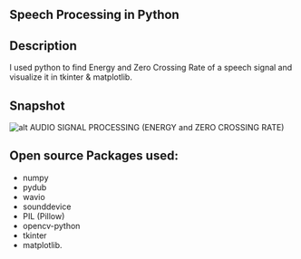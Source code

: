 ## Speech Processing in Python 

## Description

I used python to find Energy and Zero Crossing Rate of a speech signal and visualize it in tkinter & matplotlib. 

## Snapshot

![alt AUDIO SIGNAL PROCESSING (ENERGY and ZERO CROSSING RATE)](https://i.ibb.co/2scf4nb/Capture13.png)

## Open source Packages used: 
* numpy
* pydub
* wavio
* sounddevice
* PIL (Pillow)
* opencv-python
* tkinter 
* matplotlib.


